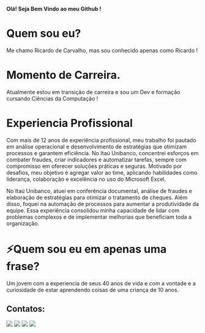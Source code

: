 **Olá! Seja Bem Vindo ao meu Github !**
# Quem sou eu? 
Me chamo Ricardo de Carvalho, mas sou conhecido apenas como Ricardo ! 
# Momento de Carreira. 
Atualmente estou em transição de carreira e sou um Dev e formação cursando Ciências da Computação ! 
# Experiencia Profissional
Com mais de 12 anos de experiência profissional, meu trabalho foi pautado em análise operacional e desenvolvimento de estratégias que otimizam processos e garantem eficiência. No Itaú Unibanco, concentrei esforços em combater fraudes, criar indicadores e automatizar tarefas, sempre com compromisso em oferecer soluções práticas e seguras. Motivado por desafios, meu objetivo é agregar valor ao time, aplicando habilidades como liderança, colaboração e excelência no uso do Microsoft Excel. 

No Itaú Unibanco, atuei em conferência documental, análise de fraudes e elaboração de estratégias para otimizar o tratamento de cheques. Além disso, foquei na automação de processos para aumentar a produtividade da equipe. Essa experiência consolidou minha capacidade de lidar com problemas complexos e de implementar melhorias que beneficiam toda a organização.

# ⚡Quem sou eu em apenas uma frase?
Um jovem com a experiencia de seus 40 anos de vida e com a vontade e a curiosidade de estar aprendendo coisas de uma criança de 10 anos.
## Contatos:
<div>
<a href="https://instagram.com/ricardo.dcarvalho" target="_blank"><img loading="lazy" src="https://img.shields.io/badge/-Instagram-%23E4405F?style=for-the-badge&logo=instagram&logoColor=white" target="_blank"></a>
<a href="https://www.twitch.tv/Wixuraxo" target="_blank"><img loading="lazy" src="https://img.shields.io/badge/Twitch-9146FF?style=for-the-badge&logo=twitch&logoColor=white" target="_blank"></a>
<a href = "mailto:@rccarvalho.dev@gmail.com"><img loading="lazy" src="https://img.shields.io/badge/Gmail-D14836?style=for-the-badge&logo=gmail&logoColor=white" target="_blank"></a>
<a href="www.linkedin.com/in/ricardo-carvalho-9669961a8" target="_blank"><img loading="lazy" src="https://img.shields.io/badge/-LinkedIn-%230077B5?style=for-the-badge&logo=linkedin&logoColor=white" target="_blank"></a>   
</div>

<!--
**Dev-RicardoCarvalho/Dev-RicardoCarvalho** is a ✨ _special_ ✨ repository because its `README.md` (this file) appears on your GitHub profile.

Here are some ideas to get you started:

- 🔭 I’m currently working on ...
- 🌱 I’m currently learning ...
- 👯 I’m looking to collaborate on ...
- 🤔 I’m looking for help with ...
- 💬 Ask me about ...
- 📫 How to reach me: ...
- 😄 Pronouns: ...
- ⚡ Fun fact: ...
-->
